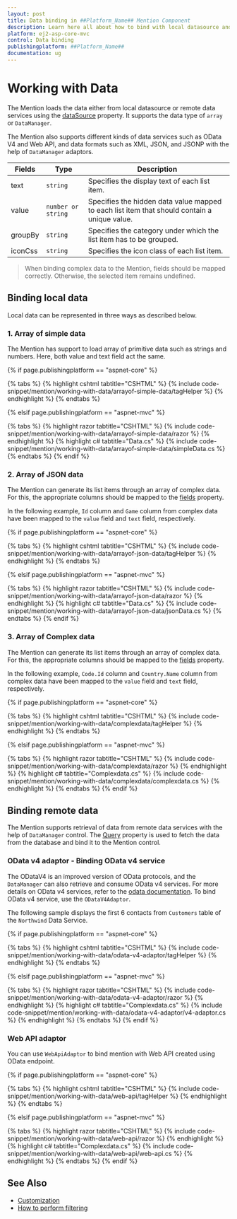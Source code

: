 ```yaml
---
layout: post
title: Data binding in ##Platform_Name## Mention Component
description: Learn here all about how to bind with local datasource and how to fetch data from remote data using the service in Syncfusion ##Platform_Name## Mention component of Syncfusion Essential JS 2 and more.
platform: ej2-asp-core-mvc
control: Data binding
publishingplatform: ##Platform_Name##
documentation: ug
---
```


# Working with Data

The Mention loads the data either from local datasource or remote data services using the [dataSource](../api/mention/#datasource) property. It supports the data type of `array` or `DataManager`.

The Mention also supports different kinds of data services such as OData V4 and Web API, and data formats such as XML, JSON, and JSONP with the help of `DataManager` adaptors.

| Fields | Type | Description |
|------|------|-------------|
| text |  `string` | Specifies the display text of each list item. |
| value |  `number or string` | Specifies the hidden data value mapped to each list item that should contain a unique value. |
| groupBy |  `string` | Specifies the category under which the list item has to be grouped. |
| iconCss |  `string` | Specifies the icon class of each list item. |

> When binding complex data to the Mention, fields should be mapped correctly. Otherwise, the selected item remains undefined.

## Binding local data

Local data can be represented in three ways as described below.

### 1. Array of simple data

The Mention has support to load array of primitive data such as strings and numbers. Here, both value and text field act the same.

{% if page.publishingplatform == "aspnet-core" %}

{% tabs %}
{% highlight cshtml tabtitle="CSHTML" %}
{% include code-snippet/mention/working-with-data/arrayof-simple-data/tagHelper %}
{% endhighlight %}
{% endtabs %}

{% elsif page.publishingplatform == "aspnet-mvc" %}

{% tabs %}
{% highlight razor tabtitle="CSHTML" %}
{% include code-snippet/mention/working-with-data/arrayof-simple-data/razor %}
{% endhighlight %}
{% highlight c# tabtitle="Data.cs" %}
{% include code-snippet/mention/working-with-data/arrayof-simple-data/simpleData.cs %}
{% endtabs %}
{% endif %}


### 2. Array of JSON data

The Mention can generate its list items through an array of complex data. For this, the appropriate columns should be mapped to the [fields](../api/mention/#fields) property.

In the following example, `Id` column and `Game` column from complex data have been mapped to the `value` field and `text` field, respectively.

{% if page.publishingplatform == "aspnet-core" %}

{% tabs %}
{% highlight cshtml tabtitle="CSHTML" %}
{% include code-snippet/mention/working-with-data/arrayof-json-data/tagHelper %}
{% endhighlight %}
{% endtabs %}

{% elsif page.publishingplatform == "aspnet-mvc" %}

{% tabs %}
{% highlight razor tabtitle="CSHTML" %}
{% include code-snippet/mention/working-with-data/arrayof-json-data/razor %}
{% endhighlight %}
{% highlight c# tabtitle="Data.cs" %}
{% include code-snippet/mention/working-with-data/arrayof-json-data/jsonData.cs %}
{% endtabs %}
{% endif %}

### 3. Array of Complex data

The Mention can generate its list items through an array of complex data. For this, the appropriate columns should be mapped to the [fields](../api/mention/#fields) property.

In the following example, `Code.Id` column and `Country.Name` column from complex data have been mapped to the `value` field and `text` field, respectively.

{% if page.publishingplatform == "aspnet-core" %}

{% tabs %}
{% highlight cshtml tabtitle="CSHTML" %}
{% include code-snippet/mention/working-with-data/complexdata/tagHelper %}
{% endhighlight %}
{% endtabs %}

{% elsif page.publishingplatform == "aspnet-mvc" %}

{% tabs %}
{% highlight razor tabtitle="CSHTML" %}
{% include code-snippet/mention/working-with-data/complexdata/razor %}
{% endhighlight %}
{% highlight c# tabtitle="Complexdata.cs" %}
{% include code-snippet/mention/working-with-data/complexdata/complexdata.cs %}
{% endhighlight %}
{% endtabs %}
{% endif %}


## Binding remote data

The Mention supports retrieval of data from remote data services with the help of `DataManager` control. The [Query](../api/mention/#query) property is used to fetch the data from the database and bind it to the Mention control.

### OData v4 adaptor - Binding OData v4 service

The ODataV4 is an improved version of OData protocols, and the `DataManager` can also retrieve and consume OData v4 services. For more details on OData v4 services, refer to the [odata documentation](http://docs.oasis-open.org/odata/odata/v4.0/errata03/os/complete/part1-protocol/odata-v4.0-errata03-os-part1-protocol-complete.html#_Toc453752197). To bind OData v4 service, use the `ODataV4Adaptor`.

The following sample displays the first 6 contacts from `Customers` table of the `Northwind` Data Service.


{% if page.publishingplatform == "aspnet-core" %}

{% tabs %}
{% highlight cshtml tabtitle="CSHTML" %}
{% include code-snippet/mention/working-with-data/odata-v4-adaptor/tagHelper %}
{% endhighlight %}
{% endtabs %}

{% elsif page.publishingplatform == "aspnet-mvc" %}

{% tabs %}
{% highlight razor tabtitle="CSHTML" %}
{% include code-snippet/mention/working-with-data/odata-v4-adaptor/razor %}
{% endhighlight %}
{% highlight c# tabtitle="Complexdata.cs" %}
{% include code-snippet/mention/working-with-data/odata-v4-adaptor/v4-adaptor.cs %}
{% endhighlight %}
{% endtabs %}
{% endif %}


### Web API adaptor

You can use `WebApiAdaptor` to bind mention with Web API created using OData endpoint.

{% if page.publishingplatform == "aspnet-core" %}

{% tabs %}
{% highlight cshtml tabtitle="CSHTML" %}
{% include code-snippet/mention/working-with-data/web-api/tagHelper %}
{% endhighlight %}
{% endtabs %}

{% elsif page.publishingplatform == "aspnet-mvc" %}

{% tabs %}
{% highlight razor tabtitle="CSHTML" %}
{% include code-snippet/mention/working-with-data/web-api/razor %}
{% endhighlight %}
{% highlight c# tabtitle="Complexdata.cs" %}
{% include code-snippet/mention/working-with-data/web-api/web-api.cs %}
{% endhighlight %}
{% endtabs %}
{% endif %}


## See Also

* [Customization](./customization)
* [How to perform filtering](./filtering-data)